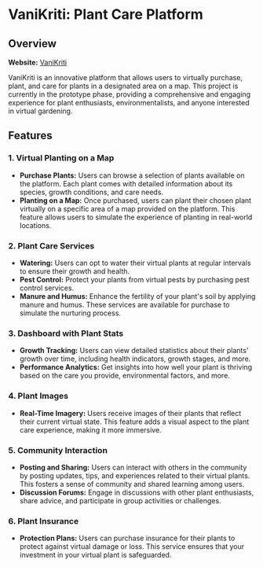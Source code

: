 # VaniKriti: Plant Care Platform

## Overview

**Website:** [VaniKriti](https://sap-two.vercel.app)

VaniKriti is an innovative platform that allows users to virtually purchase, plant, and care for plants in a designated area on a map. This project is currently in the prototype phase, providing a comprehensive and engaging experience for plant enthusiasts, environmentalists, and anyone interested in virtual gardening.

## Features

### 1. **Virtual Planting on a Map**
- **Purchase Plants:** Users can browse a selection of plants available on the platform. Each plant comes with detailed information about its species, growth conditions, and care needs.
- **Planting on a Map:** Once purchased, users can plant their chosen plant virtually on a specific area of a map provided on the platform. This feature allows users to simulate the experience of planting in real-world locations.

### 2. **Plant Care Services**
- **Watering:** Users can opt to water their virtual plants at regular intervals to ensure their growth and health.
- **Pest Control:** Protect your plants from virtual pests by purchasing pest control services.
- **Manure and Humus:** Enhance the fertility of your plant's soil by applying manure and humus. These services are available for purchase to simulate the nurturing process.

### 3. **Dashboard with Plant Stats**
- **Growth Tracking:** Users can view detailed statistics about their plants' growth over time, including health indicators, growth stages, and more.
- **Performance Analytics:** Get insights into how well your plant is thriving based on the care you provide, environmental factors, and more.

### 4. **Plant Images**
- **Real-Time Imagery:** Users receive images of their plants that reflect their current virtual state. This feature adds a visual aspect to the plant care experience, making it more immersive.

### 5. **Community Interaction**
- **Posting and Sharing:** Users can interact with others in the community by posting updates, tips, and experiences related to their virtual plants. This fosters a sense of community and shared learning among users.
- **Discussion Forums:** Engage in discussions with other plant enthusiasts, share advice, and participate in group activities or challenges.

### 6. **Plant Insurance**
- **Protection Plans:** Users can purchase insurance for their plants to protect against virtual damage or loss. This service ensures that your investment in your virtual plant is safeguarded.


